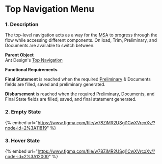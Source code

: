 # Top Navigation Menu

### 1. **Description**

The top-level navigation acts as a way for the [MSA](/@carputty/s/axle-doc/~/drafts/-Mj6PiC0RODKAHAW-Crz/) to progress through the flow while accessing different components. On load, Trim, Preliminary, and Documents are available to switch between.

**Parent Object**  
Ant Design's [Top Navigation ](https://ant.design/components/menu/)

**Functional Requirements**

**Final Statement** is reached when the required [Preliminary](../forms/preliminary-statement.md) & Documents fields are filled, saved and preliminary generated.

**Disbursement** is reached when the required [Preliminary,](../forms/preliminary-statement.md) Documents, and Final State fields are filled, saved, and final statement generated.

### 2. Empty State

{% embed url="https://www.figma.com/file/w78ZiMR2USgl1CwXVrcxXv/?node-id=2%3A11819" %}

### 3. Hover State

{% embed url="https://www.figma.com/file/w78ZiMR2USgl1CwXVrcxXv/?node-id=2%3A12000" %}



